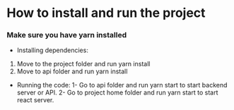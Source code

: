 # How to install and run the project
### Make sure you have yarn installed
- Installing dependencies: 
1. Move to the project folder and run yarn install
2. Move to api folder and run yarn install

- Running the code:
1- Go to api folder and run yarn start to start backend server or API.
2- Go to project home folder and run yarn start to start react server.

